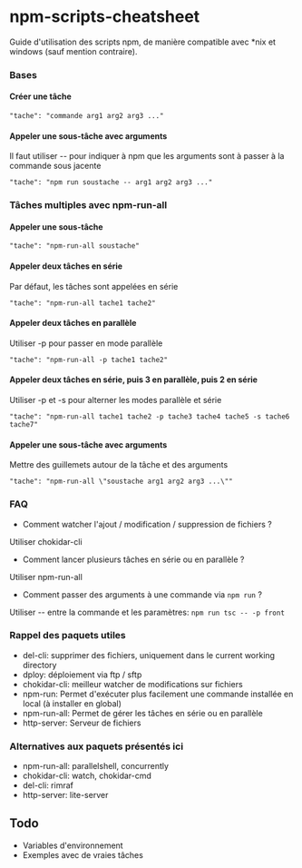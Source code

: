 # npm-scripts-cheatsheet

Guide d'utilisation des scripts npm, de manière compatible avec *nix et windows (sauf mention contraire).

### Bases

#### Créer une tâche
```"tache": "commande arg1 arg2 arg3 ..."```

#### Appeler une sous-tâche avec arguments
Il faut utiliser -- pour indiquer à npm que les arguments sont à passer à la commande sous jacente

```"tache": "npm run soustache -- arg1 arg2 arg3 ..."```


### Tâches multiples avec npm-run-all

#### Appeler une sous-tâche
```"tache": "npm-run-all soustache"```

#### Appeler deux tâches en série
Par défaut, les tâches sont appelées en série

```"tache": "npm-run-all tache1 tache2"```

#### Appeler deux tâches en parallèle
Utiliser -p pour passer en mode parallèle

```"tache": "npm-run-all -p tache1 tache2"```

#### Appeler deux tâches en série, puis 3 en parallèle, puis 2 en série
Utiliser -p et -s pour alterner les modes parallèle et série

```"tache": "npm-run-all tache1 tache2 -p tache3 tache4 tache5 -s tache6 tache7"```

#### Appeler une sous-tâche avec arguments
Mettre des guillemets autour de la tâche et des arguments

```"tache": "npm-run-all \"soustache arg1 arg2 arg3 ...\""```

### FAQ

* Comment watcher l'ajout / modification / suppression de fichiers ?

Utiliser chokidar-cli

* Comment lancer plusieurs tâches en série ou en parallèle ?

Utiliser npm-run-all

* Comment passer des arguments à une commande via ```npm run``` ?

Utiliser -- entre la commande et les paramètres: ```npm run tsc -- -p front```

### Rappel des paquets utiles
* del-cli: supprimer des fichiers, uniquement dans le current working directory
* dploy: déploiement via ftp / sftp
* chokidar-cli: meilleur watcher de modifications sur fichiers
* npm-run: Permet d'exécuter plus facilement une commande installée en local (à installer en global)
* npm-run-all: Permet de gérer les tâches en série ou en parallèle
* http-server: Serveur de fichiers

### Alternatives aux paquets présentés ici
* npm-run-all: parallelshell, concurrently
* chokidar-cli: watch, chokidar-cmd
* del-cli: rimraf
* http-server: lite-server

## Todo
* Variables d'environnement
* Exemples avec de vraies tâches
